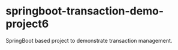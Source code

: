 # springboot-transaction-demo-project6
SpringBoot based project to demonstrate transaction management.
